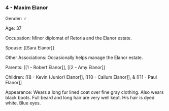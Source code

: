 ### 4 - Maxim Elanor 

Gender: ♂

Age: 37 

Occupation: Minor diplomat of Retoria and the Elanor estate. 

Spouse: [[Sara Elanor]]

Other Associations: Occasionally helps manage the Elanor estate. 

Parents: [[1 - Robert Elanor]], [[2 - Amy Elanor]] 

Children: [[8 - Kevin (Junior) Elanor]], [[10 - Callum Elanor]], & [[11 - Paul Elanor]] 

Appearance: Wears a long fur lined coat over fine gray clothing. Also wears black boots. Full beard and long hair are very well kept. His hair is dyed white. Blue eyes.

  
